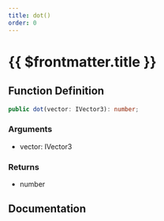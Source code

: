 ```yaml
---
title: dot()
order: 0
---
```


# {{ $frontmatter.title }}

<!--@include: ./dot_partial_header.md-->

## Function Definition

```ts
public dot(vector: IVector3): number;
```

### Arguments

* vector: IVector3

### Returns

* number

## Documentation

<!--@include: ./dot_partial_footer.md-->
